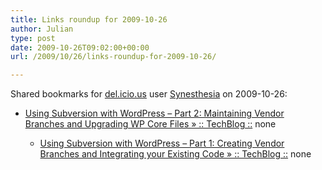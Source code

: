 ```yaml
---
title: Links roundup for 2009-10-26
author: Julian
type: post
date: 2009-10-26T09:02:00+00:00
url: /2009/10/26/links-roundup-for-2009-10-26/

---
```

Shared bookmarks for [del.icio.us][1] user [Synesthesia][2] on 2009-10-26:

  * [Using Subversion with WordPress &ndash; Part 2: Maintaining Vendor Branches and Upgrading WP Core Files &raquo; :: TechBlog ::][3] 
    none</li> 
    
      * [Using Subversion with WordPress &ndash; Part 1: Creating Vendor Branches and Integrating your Existing Code &raquo; :: TechBlog ::][4] 
        none</li> </ul>

 [1]: https://del.icio.us/
 [2]: https://del.icio.us/synesthesia
 [3]: https://techblog.touchbasic.com/html/using-subversion-with-wordpress-part-2-maintaining-vendor-branches-and-upgrading-wp-core-files
 [4]: https://techblog.touchbasic.com/html/using-subversion-with-wordpress-part-1-creating-vendor-branches-and-integrating-your-existing-code